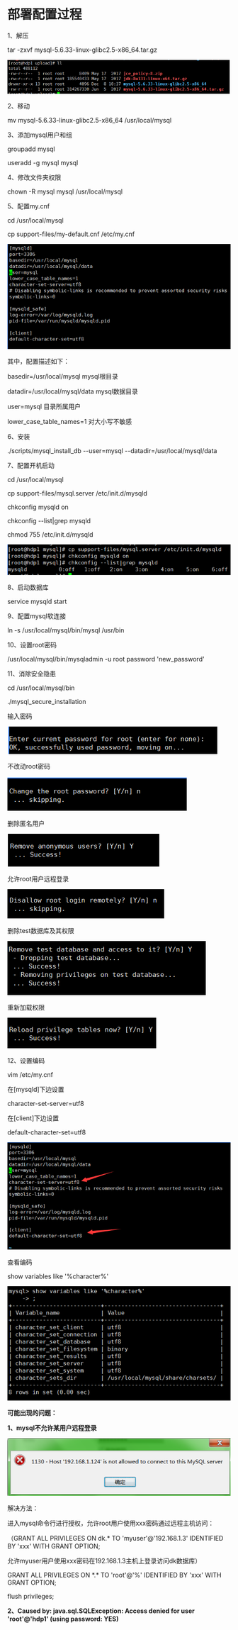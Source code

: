 # 部署配置过程

1、解压

tar -zxvf mysql-5.6.33-linux-glibc2.5-x86\_64.tar.gz

![](/assets/aaa.png)

2、移动

mv mysql-5.6.33-linux-glibc2.5-x86\_64 /usr/local/mysql

3、添加mysql用户和组

groupadd mysql

useradd -g mysql mysql

4、修改文件夹权限

chown -R mysql mysql /usr/local/mysql

5、配置my.cnf

cd /usr/local/mysql

cp support-files/my-default.cnf /etc/my.cnf

![](/assets/bbb.png)

其中，配置描述如下：

basedir=/usr/local/mysql mysql根目录

datadir=/usr/local/mysql/data  mysql数据目录

user=mysql 目录所属用户

lower\_case\_table\_names=1 对大小写不敏感

6、安装

./scripts/mysql\_install\_db --user=mysql --datadir=/usr/local/mysql/data

7、配置开机启动

cd /usr/local/mysql

cp support-files/mysql.server  /etc/init.d/mysqld

chkconfig mysqld on

chkconfig --list\|grep mysqld

chmod 755 /etc/init.d/mysqld

![](/assets/ccc.png)

8、启动数据库

service mysqld start

9、配置mysql软连接

ln -s /usr/local/mysql/bin/mysql /usr/bin

10、设置root密码

/usr/local/mysql/bin/mysqladmin -u root password 'new\_password'

11、消除安全隐患

cd /usr/local/mysql/bin

./mysql\_secure\_installation

输入密码

![](/assets/ddd.png)

不改动root密码

![](/assets/eee.png)

删除匿名用户

![](/assets/fff.png)

允许root用户远程登录

![](/assets/ggg.png)

删除test数据库及其权限

![](/assets/hhh.png)

重新加载权限

![](/assets/iii.png)

12、设置编码

vim /etc/my.cnf

在\[mysqld\]下边设置

character-set-server=utf8

在\[client\]下边设置

default-character-set=utf8

![](/assets/jjj.png)



查看编码

show variables like '%character%'

![](/assets/lll.png)

**可能出现的问题：**

**1、mysql不允许某用户远程登录**

![](/assets/mmm.png)

解决方法：

进入mysql命令行进行授权，允许root用户使用xxx密码通过远程主机访问：

（GRANT ALL PRIVILEGES ON dk.\* TO 'myuser'@'192.168.1.3' IDENTIFIED BY 'xxx' WITH GRANT OPTION;

允许myuser用户使用xxx密码在192.168.1.3主机上登录访问dk数据库）

GRANT ALL PRIVILEGES ON \*.\* TO 'root'@'%' IDENTIFIED BY 'xxx' WITH GRANT OPTION;

flush privileges;

**2、Caused by: java.sql.SQLException: Access denied for user 'root'@'hdp1' \(using password: YES\)**

